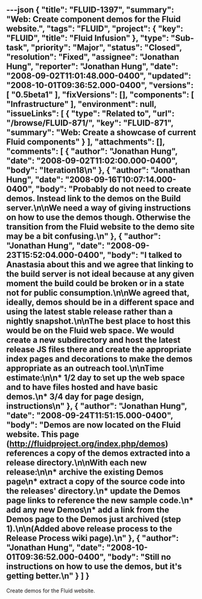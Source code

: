 ---json
{
  "title": "FLUID-1397",
  "summary": "Web: Create component demos for the Fluid website.",
  "tags": "FLUID",
  "project": {
    "key": "FLUID",
    "title": "Fluid Infusion"
  },
  "type": "Sub-task",
  "priority": "Major",
  "status": "Closed",
  "resolution": "Fixed",
  "assignee": "Jonathan Hung",
  "reporter": "Jonathan Hung",
  "date": "2008-09-02T11:01:48.000-0400",
  "updated": "2008-10-01T09:36:52.000-0400",
  "versions": [
    "0.5beta1"
  ],
  "fixVersions": [],
  "components": [
    "Infrastructure"
  ],
  "environment": null,
  "issueLinks": [
    {
      "type": "Related to",
      "url": "/browse/FLUID-871/",
      "key": "FLUID-871",
      "summary": "Web: Create a showcase of current Fluid components"
    }
  ],
  "attachments": [],
  "comments": [
    {
      "author": "Jonathan Hung",
      "date": "2008-09-02T11:02:00.000-0400",
      "body": "Iteration18\n"
    },
    {
      "author": "Jonathan Hung",
      "date": "2008-09-16T10:07:14.000-0400",
      "body": "Probably do not need to create demos. Instead link to the demos on the Build server.\n\nWe need a way of giving instructions on how to use the demos though. Otherwise the transition from the Fluid website to the demo site may be a bit confusing.\n"
    },
    {
      "author": "Jonathan Hung",
      "date": "2008-09-23T15:52:04.000-0400",
      "body": "I talked to Anastasia about this and we agree that linking to the build server is not ideal because at any given moment the build could be broken or in a state not for public consumption.\n\nWe agreed that, ideally, demos should be in a different space and using the latest stable release rather than a nightly snapshot.\n\nThe best place to host this would be on the Fluid web space. We would create a new subdirectory and host the latest release JS files there and create the appropriate index pages and decorations to make the demos appropriate as an outreach tool.\n\nTime estimate:\n\n* 1/2 day to set up the web space and to have files hosted and have basic demos.\n* 3/4 day for page design, instructions\n"
    },
    {
      "author": "Jonathan Hung",
      "date": "2008-09-24T11:51:15.000-0400",
      "body": "Demos are now located on the Fluid website. This page (<http://fluidproject.org/index.php/demos>) references a copy of the demos extracted into a release directory.\n\nWith each new release:\n\n* archive the existing Demos page\n* extract a copy of the source code into the releases' directory.\n* update the Demos page links to reference the new sample code.\n* add any new Demos\n* add a link from the Demos page to the Demos just archived (step 1).\n\n(Added above release process to the Release Process wiki page).\n"
    },
    {
      "author": "Jonathan Hung",
      "date": "2008-10-01T09:36:52.000-0400",
      "body": "Still no instructions on how to use the demos, but it's getting better.\n"
    }
  ]
}
---
Create demos for the Fluid website.

        
